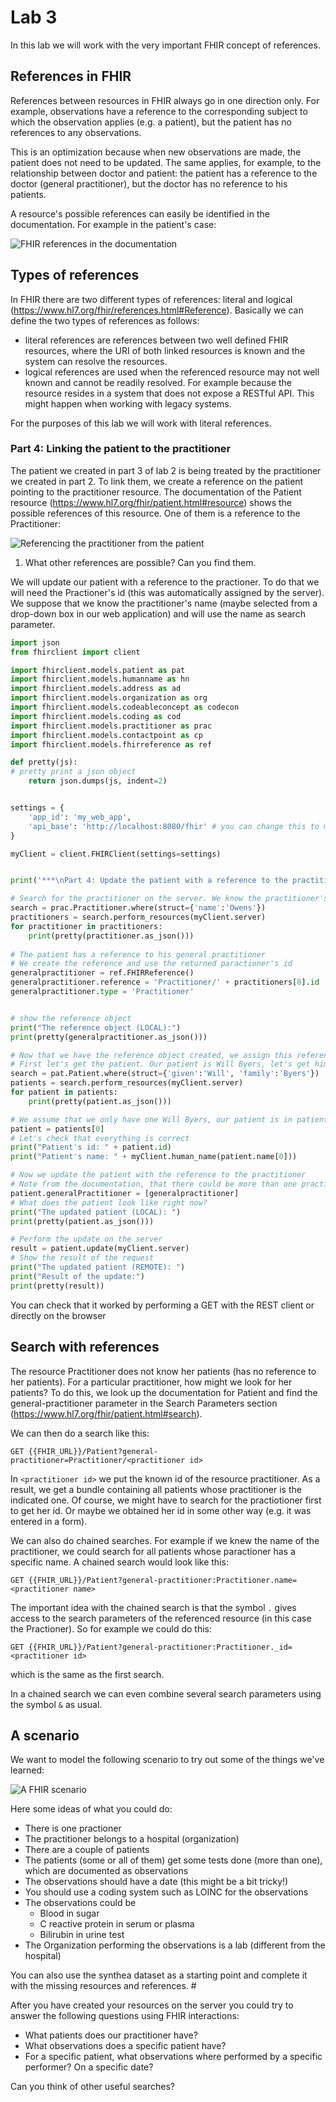 # Lab 3

In this lab we will work with the very important FHIR concept of references.

## References in FHIR

References between resources in FHIR always go in one direction only. For example, observations have a reference to the corresponding subject to which the observation applies (e.g. a patient), but the patient has no references to any observations.

This is an optimization because when new observations are made, the patient does not need to be updated. The same applies, for example, to the relationship between doctor and patient: the patient has a reference to the doctor (general practitioner), but the doctor has no reference to his patients.

A resource's possible references can easily be identified in the documentation. For example in the patient's case:

![FHIR references in the documentation](/assets/FHIR_references.png)

## Types of references

In FHIR there are two different types of references: literal and logical (https://www.hl7.org/fhir/references.html#Reference). Basically we can define the two types of references as follows:
+ literal references are references between two well defined FHIR resources, where the URI of both linked resources is known and the system can resolve the resources.
+ logical references are used when the referenced resource may not well known and cannot be readily resolved. For example because the resource resides in a system that does not expose a RESTful API. This might happen when working with legacy systems.

For the purposes of this lab we will work with literal references.

### Part 4: Linking the patient to the practitioner

The patient we created in part 3 of lab 2 is being treated by the practitioner we created in part 2. To link them, we create a reference on the patient pointing to the practitioner resource. The documentation of the Patient resource (https://www.hl7.org/fhir/patient.html#resource) shows the possible references of this resource. One of them is a reference to the Practitioner:

![Referencing the practitioner from the patient](/assets/FHIR_reference_practitioner.png)

1. What other references are possible? Can you find them.

We will update our patient with a reference to the practioner. To do that we will need the Practioner's id (this was automatically assigned by the server). We suppose that we know the practitioner's name (maybe selected from a drop-down box in our web application) and will use the name as search parameter.

```python
import json
from fhirclient import client

import fhirclient.models.patient as pat
import fhirclient.models.humanname as hn
import fhirclient.models.address as ad
import fhirclient.models.organization as org
import fhirclient.models.codeableconcept as codecon
import fhirclient.models.coding as cod
import fhirclient.models.practitioner as prac
import fhirclient.models.contactpoint as cp
import fhirclient.models.fhirreference as ref 

def pretty(js):
# pretty print a json object
    return json.dumps(js, indent=2)


settings = {
    'app_id': 'my_web_app',
    'api_base': 'http://localhost:8080/fhir' # you can change this to match your FHIR server endpoint
}

myClient = client.FHIRClient(settings=settings)


print('***\nPart 4: Update the patient with a reference to the practitioner\n***')

# Search for the practitioner on the server. We know the practitioner's name "Smith"
search = prac.Practitioner.where(struct={'name':'Owens'})
practitioners = search.perform_resources(myClient.server)
for practitioner in practitioners:
    print(pretty(practitioner.as_json()))
    
# The patient has a reference to his general practitioner
# We create the reference and use the returned paractioner's id
generalpractitioner = ref.FHIRReference()
generalpractitioner.reference = 'Practitioner/' + practitioners[0].id
generalpractitioner.type = 'Practitioner'


# show the reference object
print("The reference object (LOCAL):")
print(pretty(generalpractitioner.as_json()))

# Now that we have the reference object created, we assign this reference object to the corresponding attribute of the patient
# First let's get the patient. Our patient is Will Byers, let's get him from the server. 
search = pat.Patient.where(struct={'given':'Will', 'family':'Byers'})
patients = search.perform_resources(myClient.server)
for patient in patients:
    print(pretty(patient.as_json()))

# We assume that we only have one Will Byers, our patient is in patients[0]
patient = patients[0]
# Let's check that everything is correct
print("Patient's id: " + patient.id)
print("Patient's name: " + myClient.human_name(patient.name[0]))

# Now we update the patient with the reference to the practitioner
# Note from the documentation, that there could be more than one practitioner, hence the list
patient.generalPractitioner = [generalpractitioner]
# What does the patient look like right now?
print("The updated patient (LOCAL): ")
print(pretty(patient.as_json()))

# Perform the update on the server
result = patient.update(myClient.server)
# Show the result of the request
print("The updated patient (REMOTE): ")
print("Result of the update:")
print(pretty(result))
```

You can check that it worked by performing a GET with the REST client or directly on the browser 

## Search with references

The resource Practitioner does not know her patients (has no reference to her patients). For a particular practitioner, how might we look for her patients? To do this, we look up the documentation for Patient and find the general-practitioner parameter in the Search Parameters section (https://www.hl7.org/fhir/patient.html#search).

We can then do a search like this:

```
GET {{FHIR_URL}}/Patient?general-practitioner=Practitioner/<practitioner id>
```
  
In `<practitioner id>` we put the known id of the resource practitioner. As a result, we get a bundle containing all patients whose practitioner is the indicated one. Of course, we might have to search for the practiotioner first to get her id. Or maybe we obtained her id in some other way (e.g. it was entered in a form).

We can also do chained searches. For example if we knew the name of the practitioner, we could search for all patients whose paractioner has a specific name. A chained search would look like this:

```
GET {{FHIR_URL}}/Patient?general-practitioner:Practitioner.name=<practitioner name>
```

The important idea with the chained search is that the symbol `.` gives access to the search parameters of the referenced resource (in this case the Practioner). So for example we could do this:

```
GET {{FHIR_URL}}/Patient?general-practitioner:Practitioner._id=<practitioner id>
```
which is the same as the first search.

In a chained search we can even combine several search parameters using the symbol `&` as usual.


## A scenario

We want to model the following scenario to try out some of the things we've learned:

![A FHIR scenario](/assets/FHIR_Scenario.png)

Here some ideas of what you could do:
+ There is one practioner
+ The practitioner belongs to a hospital (organization)
+ There are a couple of patients
+ The patients (some or all of them) get some tests done (more than one), which are documented as observations
+ The observations should have a date (this might be a bit tricky!)
+ You should use a coding system such as LOINC for the observations
+ The observations could be
  + Blood in sugar
  + C reactive protein in serum or plasma
  + Bilirubin in urine test
+ The Organization performing the observations is a lab (different from the hospital)

You can also use the synthea dataset as a starting point and complete it with the missing resources and references. #

After you have created your resources on the server you could try to answer the following questions using FHIR interactions:
+ What patients does our practitioner have?
+ What observations does a specific patient have?
+ For a specific patient, what observations where performed by a specific performer? On a specific date?

Can you think of other useful searches?
